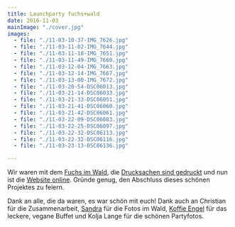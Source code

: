```yaml
---
title: Launchparty fuchs+wald
date: 2016-11-03
mainImage: "./cover.jpg"
images:
  - file: "./11-03-10-37-IMG_7626.jpg"
  - file: "./11-03-11-02-IMG_7644.jpg"
  - file: "./11-03-11-18-IMG_7651.jpg"
  - file: "./11-03-11-49-IMG_7660.jpg"
  - file: "./11-03-12-04-IMG_7663.jpg"
  - file: "./11-03-12-14-IMG_7667.jpg"
  - file: "./11-03-13-00-IMG_7672.jpg"
  - file: "./11-03-20-54-DSC06013.jpg"
  - file: "./11-03-21-14-DSC06033.jpg"
  - file: "./11-03-21-33-DSC06051.jpg"
  - file: "./11-03-21-41-DSC06060.jpg"
  - file: "./11-03-21-42-DSC06061.jpg"
  - file: "./11-03-22-09-DSC06083.jpg"
  - file: "./11-03-22-25-DSC06097.jpg"
  - file: "./11-03-22-32-DSC06113.jpg"
  - file: "./11-03-22-32-DSC06116.jpg"
  - file: "./11-03-23-13-DSC06136.jpg"

---
```


Wir waren mit dem [Fuchs im Wald](/neuigkeiten/fotos-fuchs/), die [Drucksachen sind gedruckt](/neuigkeiten/fuchs-drucksachen/) und nun ist die [Website online](http://fuchsundwald.de). Gründe genug, den Abschluss dieses schönen Projektes zu feiern. 

Dank an alle, die da waren, es war schön mit euch! Dank auch an Christian für die Zusammenarbeit, [Sandra](http://www.kuehnapfel-fotografie.de/) für die Fotos im Wald, [Koffie Engel](https://www.facebook.com/koffieengel/) für das leckere, vegane Buffet und Kolja Lange für die schönen Partyfotos. 